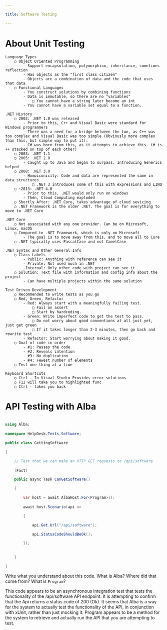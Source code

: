 ```yaml
---

title: Software Testing

---
```

 
# About Unit Testing
 
    Language Types
        ○ Object Oriented Programming
            - Support encapsulation, polymorphism, inheritance, sometimes reflection
            - Has objects as the "first class citizen"
            - Objects are a combination of data and the code that uses that data
        ○ Functional Languages
            - You construct solutions by combining functions
            - Data is immutable, so there are no "variables"
                □ You cannot have a string later become an int
            - You cannot have a variable set equal to a function.
        
    .NET History
        ○ 2002: .NET 1.0 was released
            - Prior to this, C++ and Visual Basic were standard for Windows programmers
            - There was a need for a bridge between the two, as C++ was too complex and Visual Basic was too simple (Obviously more complex than this, but simple way to put it).
            - C# was born from this, as it attempts to achieve this. (# is ++ stacked on top of each other)
        ○ 2003: .NET 1.1
        ○ 2005: .NET 2.0
            - Caught up to Java and began to surpass. Introducing Generics helped 
        ○ 2008: .NET 3.0
            - Homoiconicity: Code and data are represented the same in data structures
                □ .NET 3 introduces some of this with expressions and LINQ
        ○ ~2013: .NET 4.0
            - Prior to this, .NET would only run on windows
            - Then, Cloud Computing exploded
        ○ Shortly After: .NET Core, takes advantage of cloud sevicing
        ○ .NET Framework is the older .NET. The goal is for everything to move to .NET Core

    .NET Core
        ○ Not associated with any one provider. Can be on Microsoft, Linux, macOS
        ○ Compared to .NET Framework, which is only on Microsoft
            - The goal is to move away from this, and to move all to Core
        ○ .NET typically uses PascalCase and not CamelCase

    .NET Syntax and Other General Info
        ○ Class Labels
            - Public: Anything with reference can see it
            - Private: Not used much in .NET
            -Internal: Only other code with project can see it
        ○ Solution: Text file with information and config info about the project
            - Can have multiple projects within the same solution

    Test Driven Development
        ○ Recommended to write tests as you go
        ○ Red, Green, Refactor
            - Red: Always start with a meaningfully failing test.
                □ Fail on assert
                □ Start by hardcoding.
            - Green: Write imperfect code to get the test to pass.
                □ Do not worry about good conventions at all just yet, just get green
                □ If it takes longer than 2-3 minutes, then go back and rewrite test
            - Refactor: Start worrying about making it good.
        ○ Goal of code in order
            - #1: Passes the code
            - #2: Reveals intention
            - #3: No duplication
            - #4: Fewest number of elements
        ○ Test one thing at a time

    Keyboard Shortcuts
        ○ Ctrl . In Visual Studio Provides error solutions
        ○ F12 will take you to highlighted func
        ○ Ctrl - takes you back
 
# API Testing with Alba
 
```csharp
 
using Alba;
 
namespace HelpDesk.Tests.Software;

public class GettingSoftware

{

    // Test that we can make an HTTP GET requests to /api/software
 
    [Fact]

    public async Task CanGetSoftware()

    {

        var host = await AlbaHost.For<Program>();
 
        await host.Scenario(api =>

        {

            api.Get.Url("/api/software");

            api.StatusCodeShouldBeOk();

        });
 
 
    }

}

```
 
Write what you understand about this code. What is Alba? Where did that come from? What is `Program`?

This code appears to be an asynchronous integration test that tests the functionality of the /api/software API endpoint. It is attempting to confirm that the Api returns a status code of 200 (Ok). It seems that Alba is a way for the system to actually test the functionality of the API, in conjunction with xUnit, rather than just mocking it. Program appears to be a method for the system to retrieve and actually run the API that you are attempting to test.